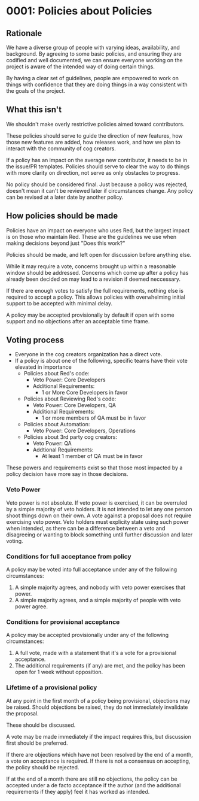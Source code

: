 # 0001: Policies about Policies

## Rationale

We have a diverse group of people with varying ideas, availability, and background.
By agreeing to some basic policies, and ensuring they are codified and well documented,
we can ensure everyone working on the project is aware of the intended way of doing certain things.

By having a clear set of guidelines, people are empowered to work on things with confidence that
they are doing things in a way consistent with the goals of the project.

## What this isn't

We shouldn't make overly restrictive policies aimed toward contributors.

These policies should serve to guide the direction of new features,
how those new features are added, how releases work, and how we plan to interact with
the community of cog creators.

If a policy has an impact on the average new contributor,
it needs to be in the issue/PR templates. 
Policies should serve to clear the way to do things with more clarity on direction,
not serve as only obstacles to progress.

No policy should be considered final.
Just because a policy was rejected,
doesn't mean it can't be reviewed later if circumstances change.
Any policy can be revised at a later date by another policy.

## How policies should be made

Policies have an impact on everyone who uses Red, but the largest impact is on those who maintain Red.
These are the guidelines we use when making decisions beyond just "Does this work?"

Policies should be made, and left open for discussion before anything else.

While it may require a vote, concerns brought up within a reasonable window should be addressed. Concerns which come up after a policy has already been decided on may lead to a revision if deemed neccessary.

If there are enough votes to satisfy the full requirements, nothing else is required to accept a policy. This allows policies with overwhelming initial support to be accepted with minimal delay.

A policy may be accepted provisionally by default if open with some support and no objections after an acceptable time frame.

## Voting process

* Everyone in the cog creators organization has a direct vote.
* If a policy is about one of the following, specific teams have their vote elevated in importance
  * Policies about Red's code:
    - Veto Power: Core Developers
    - Additional Requirements:
      - 1 or More Core Developers in favor
  * Policies about Reviewing Red's code:
    - Veto Power: Core Developers, QA
    - Additional Requirements:
      - 1 or more members of QA must be in favor
  * Policies about Automation:
    - Veto Power: Core Developers, Operations
  * Policies about 3rd party cog creators:
    - Veto Power: QA
    - Addtional Requirements:
      - At least 1 member of QA must be in favor

These powers and requirements exist so that those
most impacted by a policy decision have more say in those decisions.

### Veto Power

Veto power is not absolute. 
If veto power is exercised, it can be overruled by a simple majority of veto holders.
It is not intended to let any one person shoot things down on their own.
A vote against a proposal does not require exercising veto power.
Veto holders must explicity state using such power when intended,
as there can be a difference between a veto and disagreeing or wanting
to block something until further discussion and later voting.

### Conditions for full acceptance from policy

A policy may be voted into full acceptance under any of the following circumstances:

1. A simple majority agrees, and nobody with veto power exercises that power.
2. A simple majority agrees, and a simple majority of people with veto power agree.


### Conditions for provisional acceptance

A policy may be accepted provisionally under any of the following circumstances:

1. A full vote, made with a statement that it's a vote for a provisional acceptance.
2. The additional requirements (if any) are met, and the policy has been open for 1 week without opposition.


### Lifetime of a provisional policy

At any point in the first month of a policy being provisional, objections may be raised.
Should objections be raised, they do not immediately invalidate the proposal.

These should be discussed.

A vote may be made immediately if the impact requires this,
but discussion first should be preferred.

If there are objections which have not been resolved by the end of a month, a vote on acceptance is required. If there is not a consensus on accepting, the policy should be rejected.

If at the end of a month there are still no objections,
the policy can be accepted under a de facto acceptance if the author
(and the additional requirements if they apply) feel it has worked as intended.
